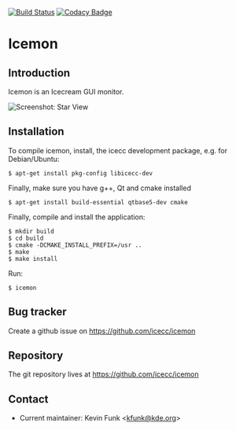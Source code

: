 [![Build Status](https://travis-ci.org/icecc/icemon.svg?branch=master)](https://travis-ci.org/icecc/icemon)
[![Codacy Badge](https://api.codacy.com/project/badge/Grade/b8bc2d59bad544258a47209cc9bfb8e7)](https://www.codacy.com/app/icecc/icemon?utm_source=github.com&amp;utm_medium=referral&amp;utm_content=icecc/icemon&amp;utm_campaign=Badge_Grade)

Icemon
======

Introduction
------------

Icemon is an Icecream GUI monitor.

![Screenshot: Star View](https://github.com/icecc/icemon/wiki/screenshots/icemon-starview.png)

Installation
------------

To compile icemon, install, the icecc development package, e.g. for Debian/Ubuntu:

    $ apt-get install pkg-config libicecc-dev

Finally, make sure you have g++, Qt and cmake installed

    $ apt-get install build-essential qtbase5-dev cmake

Finally, compile and install the application:

    $ mkdir build
    $ cd build
    $ cmake -DCMAKE_INSTALL_PREFIX=/usr ..
    $ make
    $ make install

Run:

    $ icemon

Bug tracker
-----------

Create a github issue on https://github.com/icecc/icemon

Repository
----------

The git repository lives at https://github.com/icecc/icemon

Contact
-------

- Current maintainer: Kevin Funk \<kfunk@kde.org\>
